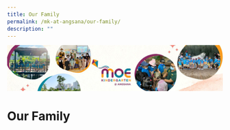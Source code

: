 ```yaml
---
title: Our Family
permalink: /mk-at-angsana/our-family/
description: ""
---
```

![](/images/MK-Angsana.jpg)


Our Family
==========